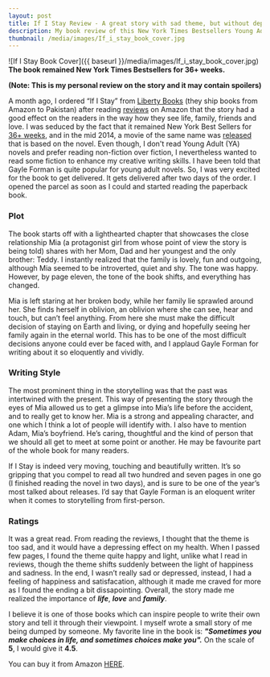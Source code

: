 ```yaml
---
layout: post
title: If I Stay Review - A great story with sad theme, but without depressing effect
description: My book review of this New York Times Bestsellers Young Adult (YA) novel.
thumbnail: /media/images/If_i_stay_book_cover.jpg
---
```

![If I Stay Book Cover]({{ baseurl }}/media/images/If_i_stay_book_cover.jpg)
**The book remained New York Times Bestsellers for 36+ weeks.**

**(Note: This is my personal review on the story and it may contain spoilers)**

<span class="firstcharacter">A</span> month ago, I ordered “If I Stay” from [Liberty Books](http://libertybooks.com/) (they ship books from Amazon to Pakistan) after reading [reviews](http://www.amazon.com/gp/product/014241543X/ref=as_li_tl?ie=UTF8&camp=1789&creative=9325&creativeASIN=014241543X&linkCode=as2&tag=danzia09-20&linkId=46VA4BTX4XLOPEWQ) on Amazon that the story had a good effect on the readers in the way how they see life, family, friends and love. I was seduced by the fact that it remained New York Best Sellers for [36+ weeks](http://www.nytimes.com/best-sellers-books/young-adult/list.html), and in the mid 2014, a movie of the same name was [released](http://www.amazon.com/gp/product/B00NT96382/ref=as_li_tl?ie=UTF8&camp=1789&creative=9325&creativeASIN=B00NT96382&linkCode=as2&tag=danzia09-20&linkId=3URFAC7AACNGQNYL) that is based on the novel. Even though, I don't read Young Adult (YA) novels and prefer reading non-fiction over fiction, I nevertheless wanted to read some fiction to enhance my creative writing skills. I have been told that Gayle Forman is quite popular for young adult novels. So, I was very excited for the book to get delivered. It gets delivered after two days of the order. I opened the parcel as soon as I could and started reading the paperback book.

### Plot

The book starts off with a lighthearted chapter that showcases the close relationship Mia (a protagonist girl from whose point of view the story is being told) shares with her Mom, Dad and her youngest and the only brother: Teddy. I instantly realized that the family is lovely, fun and outgoing, although Mia seemed to be introverted, quiet and shy. The tone was happy. However, by page eleven, the tone of the book shifts, and everything has changed.

Mia is left staring at her broken body, while her family lie sprawled around her. She finds herself in oblivion, an oblivion where she can see, hear and touch, but can’t feel anything. From here she must make the difficult decision of staying on Earth and living, or dying and hopefully seeing her family again in the eternal world. This has to be one of the most difficult decisions anyone could ever be faced with, and I applaud Gayle Forman for writing about it so eloquently and vividly.

### Writing Style

The most prominent thing in the storytelling was that the past was intertwined with the present. This way of presenting the story through the eyes of Mia allowed us to get a glimpse into Mia’s life before the accident, and to really get to know her. Mia is a strong and appealing character, and one which I think a lot of people will identify with. I also have to mention Adam, Mia’s boyfriend. He’s caring, thoughtful and the kind of person that we should all get to meet at some point or another. He may be favourite part of the whole book for many readers.

If I Stay is indeed very moving, touching and beautifully written. It’s so gripping that you compel to read all two hundred and seven pages in one go (I finished reading the novel in two days), and is sure to be one of the year’s most talked about releases. I’d say that Gayle Forman is an eloquent writer when it comes to storytelling from first-person.

### Ratings

It was a great read. From reading the reviews, I thought that the theme is too sad, and it would have a depressing effect on my health. When I passed few pages, I found the theme quite happy and light, unlike what I read in reviews, though the theme shifts suddenly between the light of happiness and sadness. In the end, I wasn’t really sad or depressed, instead, I had a feeling of happiness and satisfacation, although it made me craved for more as I found the ending a bit dissapointing. Overall, the story made me realized the importance of ***life***, ***love*** and ***family***.

I believe it is one of those books which can inspire people to write their own story and tell it through their viewpoint. I myself wrote a small story of me being dumped by someone. My favorite line in the book is: ***"Sometimes you make choices in life, and sometimes choices make you".*** On the scale of **5**, I would give it **4.5**.

You can buy it from Amazon [HERE](http://www.amazon.com/gp/product/B00NT96382/ref=as_li_tl?ie=UTF8&camp=1789&creative=9325&creativeASIN=B00NT96382&linkCode=as2&tag=danzia09-20&linkId=3URFAC7AACNGQNYL).

